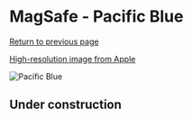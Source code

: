 # MagSafe - Pacific Blue

[Return to previous page](/wallet)

[High-resolution image from Apple](https://store.storeimages.cdn-apple.com/8756/as-images.apple.com/is/MT263?wid=4500&hei=4500&fmt=png)

<div style="width: 500px"><img src="/almost_uncompressed/MT263.webp" alt="Pacific Blue"></div>

## Under construction
